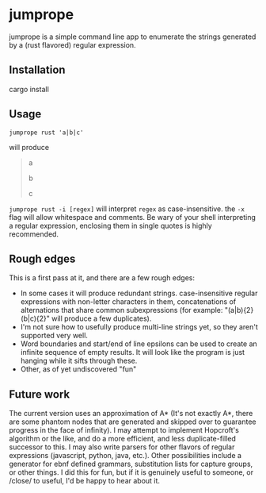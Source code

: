 # jumprope 
jumprope is a simple command line app to enumerate the strings generated by a (rust flavored) regular expression.

## Installation

cargo install

## Usage

`jumprope rust 'a|b|c'`

will produce 

>a
>
>b
>
>c

`jumprope rust -i [regex]` will interpret `regex` as case-insensitive. the `-x` flag will allow whitespace and comments. Be wary of your shell interpreting a regular expression, enclosing them in single quotes is highly recommended.

## Rough edges
This is a first pass at it, and there are a few rough edges:
 - In some cases it will produce redundant strings. case-insensitive regular expressions with non-letter characters in them, concatenations of alternations that share common subexpressions (for example: "(a|b){2}(b|c){2}" will produce a few duplicates).
 - I'm not sure how to usefully produce multi-line strings yet, so they aren't supported very well.
 - Word boundaries and start/end of line epsilons can be used to create an infinite sequence of empty results. It will look like the program is just hanging while it sifts through these.
 - Other, as of yet undiscovered "fun"

## Future work
The current version uses an approximation of A* (It's not exactly A*, there are some phantom nodes that are generated and skipped over to guarantee progress in the face of infinity). I may attempt to implement Hopcroft's algorithm or the like, and do a more efficient, and less duplicate-filled successor to this. I may also write parsers for other flavors of regular expressions (javascript, python, java, etc.). Other possibilities include a generator for ebnf defined grammars, substitution lists for capture groups, or other things. I did this for fun, but if it is genuinely useful to someone, or /close/ to useful, I'd be happy to hear about it.



